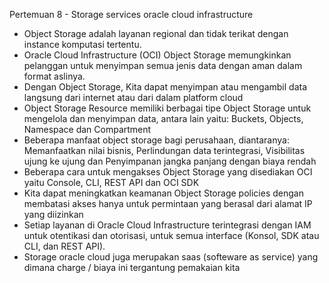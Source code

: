 Pertemuan 8 - Storage services oracle cloud infrastructure

- Object Storage adalah layanan regional dan tidak terikat dengan instance komputasi tertentu.
- Oracle Cloud Infrastructure (OCI) Object Storage memungkinkan pelanggan untuk menyimpan semua jenis data dengan aman dalam format aslinya.
- Dengan Object Storage, Kita dapat menyimpan atau mengambil data langsung dari internet atau dari dalam platform cloud
- Object Storage Resource memiliki berbagai tipe Object Storage untuk mengelola dan menyimpan data, antara lain yaitu: Buckets, Objects, Namespace dan Compartment
- Beberapa manfaat object storage bagi perusahaan, diantaranya: Memanfaatkan nilai bisnis, Perlindungan data terintegrasi, Visibilitas ujung ke ujung dan Penyimpanan jangka panjang dengan biaya rendah
- Beberapa cara untuk mengakses Object Storage yang disediakan OCI yaitu Console, CLI, REST API dan OCI SDK
- Kita dapat meningkatkan keamanan Object Storage policies dengan membatasi akses hanya untuk permintaan yang berasal dari alamat IP yang diizinkan
- Setiap layanan di Oracle Cloud Infrastructure terintegrasi dengan IAM untuk otentikasi dan otorisasi, untuk semua interface (Konsol, SDK atau CLI, dan REST API).
- Storage oracle cloud juga merupakan saas (softeware as service) yang dimana charge / biaya ini tergantung pemakaian kita 
